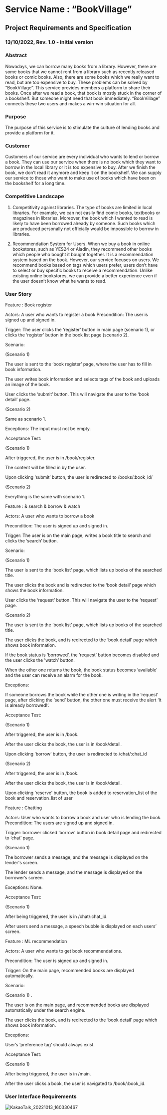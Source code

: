 # Service Name : “BookVillage”

## Project Requirements and Specification

### 13/10/2022, Rev. 1.0 - initial version

### Abstract

 Nowadays, we can borrow many books from a library. However, there are some books that we cannot rent from a library such as recently released books or comic books. Also, there are some books which we really want to read, but are too expensive to buy.
 These problems can be solved by “BookVillage”. This service provides members a platform to share their books. Once after we read a book, that book is mostly stuck in the corner of a bookshelf. But someone might need that book immediately. “BookVillage” connects these two users and makes a win-win situation for all.
 

### Purpose

The purpose of this service is to stimulate the culture of lending books and provide a platform for it.


### Customer

Customers of our service are every individual who wants to lend or borrow a book. They can use our service when there is no book which they want to borrow in the local library or it is too expensive to buy. After we finish the book, we don’t read it anymore and keep it on the bookshelf. We can supply our service to those who want to make use of books which have been on the bookshelf for a long time.


### Competitive Landscape

1. Competitivity against libraries. 
The type of books are limited in local libraries. For example, we can not easily find comic books, textbooks or magazines in libraries. Moreover, the book which I wanted to read is likely to have been borrowed already by someone. Such books which are produced personally not officially would be impossible to borrow in libraries. 

2. Recommendation System for Users.
When we buy a book in online bookstores, such as YES24 or Aladin, they recommend other books which people who bought it bought together. It is a recommendation system based on the book. However, our service focuses on users. We recommend books based on tags which users prefer, users don’t have to select or buy specific books to receive a recommendation. Unlike existing online bookstores, we can provide a better experience even if the user doesn’t know what he wants to read. 


### User Story

Feature : Book register

Actors: A user who wants to register a book
Precondition: The user is signed up and signed in.

Trigger: The user clicks the ‘register’ button in main page (scenario 1), or clicks the ‘register’ button in the book list page (scenario 2).

Scenario:

(Scenario 1) 

The user is sent to the ‘book register’ page, where the user has to fill in book information.

The user writes book information and selects tags of the book and uploads an image of the book.

User clicks the ‘submit’ button. This will navigate the user to the ‘book detail’ page.

(Scenario 2)

Same as scenario 1.

Exceptions:
The input must not be empty.

Acceptance Test:

(Scenario 1)

After triggered, the user is in /book/register.

The content will be filled in by the user.

Upon clicking ‘submit’ button, the user is redirected to /books/:book_id/

(Scenario 2)

Everything is the same with scenario 1.


Feature :  & search & borrow & watch

Actors: A user who wants to borrow a book

Precondition: The user is signed up and signed in.

Trigger: The user is on the main page, writes a book title to search and clicks the ‘search’ button.

Scenario:

(Scenario 1)

The user is sent to the ‘book list’ page, which lists up books of the searched title.

The user clicks the book and is redirected to the ‘book detail’ page which shows the book information.

User clicks the ‘request’ button. This will navigate the user to the ‘request’ page.

(Scenario 2)

The user is sent to the ‘book list’ page, which lists up books of the searched title.

The user clicks the book, and is redirected to the ‘book detail’ page which shows book information.

If the book status is ‘borrowed’, the ‘request’ button becomes disabled and the user clicks the 'watch’ button. 

When the other one returns the book, the book status becomes ‘available’ and the user can receive an alarm for the book.

Exceptions:

If someone borrows the book while the other one is writing in the ‘request’ page, after clicking the ‘send’ button, the other one must receive the alert ‘It is already borrowed!’.

Acceptance Test:

(Scenario 1)

After triggered, the user is in /book.

After the user clicks the book, the user is in /book/detail.

Upon clicking ‘borrow’ button, the user is redirected to /chat/:chat_id

(Scenario 2)

After triggered, the user is in /book.

After the user clicks the book, the user is in /book/detail.

Upon clicking ‘reserve’ button, the book is added to reservation_list of the book and reservation_list of user
 
 
Feature :  Chatting

Actors: User who wants to borrow a book and user who is lending the book.
Precondition: The users are signed up and signed in.

Trigger:  borrower clicked ‘borrow’ button in book detail page and redirected to ‘chat’ page.

(Scenario 1)

The borrower sends a message, and the message is displayed on the lender's screen.

The lender sends a message, and the message is displayed on the borrower’s screen.

Exceptions: None.

Acceptance Test:

(Scenario 1)

After being triggered, the user is in /chat/:chat_id.

After users send a message, a speech bubble is displayed on each users’ screen.
 

Feature :  ML recommendation

Actors: A user who wants to get book recommendations.

Precondition: The user is signed up and signed in.

Trigger:  On the main page, recommended books are displayed automatically.

Scenario:

(Scenario 1) .

The user is on the main page, and recommended books are displayed automatically under the search engine.

The user clicks the book, and is redirected to the ‘book detail’ page which shows book information.

Exceptions:

User’s ‘preference tag’ should always exist.

Acceptance Test:

(Scenario 1)

After being triggered, the user is in /main.

After the user clicks a book, the user is navigated to /book/:book_id.


### User Interface Requirements
![KakaoTalk_20221013_160330467](https://user-images.githubusercontent.com/107753635/195527927-f5cf6237-d5e0-411d-b943-3b7f1369e8d7.png)
